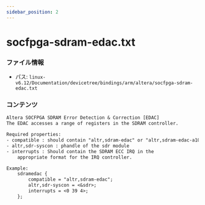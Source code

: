 ```yaml
---
sidebar_position: 2
---
```

# socfpga-sdram-edac.txt

### ファイル情報

- パス: `linux-v6.12/Documentation/devicetree/bindings/arm/altera/socfpga-sdram-edac.txt`

### コンテンツ

```txt
Altera SOCFPGA SDRAM Error Detection & Correction [EDAC]
The EDAC accesses a range of registers in the SDRAM controller.

Required properties:
- compatible : should contain "altr,sdram-edac" or "altr,sdram-edac-a10"
- altr,sdr-syscon : phandle of the sdr module
- interrupts : Should contain the SDRAM ECC IRQ in the
	appropriate format for the IRQ controller.

Example:
	sdramedac {
		compatible = "altr,sdram-edac";
		altr,sdr-syscon = <&sdr>;
		interrupts = <0 39 4>;
	};

```
